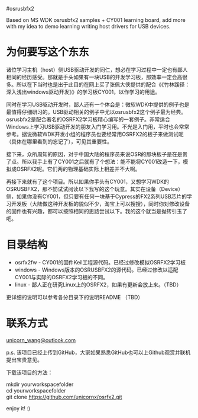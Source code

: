 #osrusbfx2

Based on MS WDK osrusbfx2 samples + CY001 learning board, add more with my idea to demo learning writing host drivers for USB devices.

# 为何要写这个东东
诸位学习主机（host）侧USB驱动开发的同仁，想必在学习过程中一定也有鄙人相同的经历感受。那就是手头如果有一块USB的开发学习板，那效率一定会高很多。所以在下当时也是出于此目的在网上买了张佩大侠提供的配合《《竹林蹊径：深入浅出windows驱动开发》》的学习板CY001，以作学习的用途。

同时在学习USB驱动开发时，鄙人还有一个体会是：微软WDK中提供的例子也是最值得仔细研习的。USB驱动相关的例子中尤以osrusbfx2这个例子最为经典。osrusbfx2是配合著名的OSRFX2学习板精心编写的一套例子。非常适合Windows上学习USB驱动开发的朋友入门学习用。不光是入门用，平时也会常常参考。据说微软WDK开发小组的程序员也要经常用OSRFX2的板子来做测试呢（具体在哪里看到的忘记了），可见其重要性。

接下来，众所周知的原因，对于中国大陆的程序员来说OSR的那块板子是在是贵了点。所以我手上有了CY001之后就有了个想法：能不能将CY001改造一下，模拟成OSRFX2呢。它们两的物理基础实际上相差并不大啊。

再接下来就有了这个项目。所以如果你手头有CY001，又想学习WDK的OSRUSBFX2，那不妨试试阅读以下我写的这个玩意。其实在设备（Device）侧，如果你没有CY001，但只要有任何一块基于Cypress的FX2系列USB芯片的学习开发板（大陆做这种开发板的貌似不少，淘宝上可以搜搜），同时你对修改设备的固件也有兴趣，都可以按照相同的思路尝试以下。我的这个就当是抛砖引玉了吧。

# 目录结构
* osrfx2fw - CY001的固件Keil工程源代码。已经过修改模拟OSRFX2学习板
* windows  - Windows版本的OSRUSBFX2的源代码。已经过修改以适配CY001与实际的OSRFX2学习板的不同。
* linux - 鄙人正在研究Linux上的OSRFX2，如果有更新会放上来。（TBD）

更详细的说明可以参考各分目录下的说明README （TBD）

# 联系方式
unicorn_wang@outlook.com

p.s. 该项目已经上传到GitHub，大家如果熟悉GitHub也可以上Github观赏并联机提出宝贵意见。

下载该项目的方法：

mkdir yourworkspacefolder  
cd yourworkspacefolder  
git clone https://github.com/unicornx/osrfx2.git

enjoy it! :)

    
      


